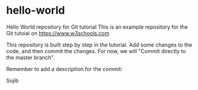 # hello-world
Hello World repository for Git tutorial
This is an example repository for the Git tutoial on https://www.w3schools.com

This repository is built step by step in the tutorial.
Add some changes to the code, and then commit the changes. For now, we will "Commit directly to the master branch".

Remember to add a description for the commit:

Sojib
